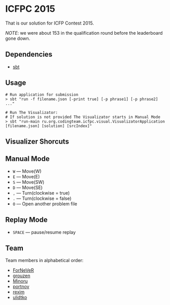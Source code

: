 ICFPC 2015
==========

That is our solution for ICFP Contest 2015.

_NOTE_: we were about 153 in the qualification round before the leaderboard gone down.

Dependencies
------------

* [sbt][]

[sbt]: http://www.scala-sbt.org/

Usage
-----

    # Run application for submission
    > sbt "run -f filename.json [-print true] [-p phrase1] [-p phrase2] ..." 

    # Run The Visualizator:
    # If solution is not provided The Visualizator starts in Manual Mode
    > sbt "run-main ru.org.codingteam.icfpc.visual.VisualizatorApplication [filename.json] [solution] [srcIndex]"

Visualizer Shorcuts
-------------------

## Manual Mode ##

- `W` — Move(W)
- `E` — Move(E)
- `S` — Move(SW)
- `D` — Move(SE)
- `,` — Turn(clockwise = true)
- `.` — Turn(clockwise = false)
- `O` — Open another problem file

## Replay Mode ##

- `SPACE` — pause/resume replay

Team
----
Team members in alphabetical order:

- [ForNeVeR][fornever]
- [grouzen][]
- [Minoru][minoru]
- [portnov][]
- [rexim][]
- [ulidtko][]

[fornever]: https://github.com/ForNeVeR
[grouzen]: https://github.com/grouzen
[minoru]: https://github.com/Minoru
[portnov]: https://github.com/portnov
[rexim]: https://github.com/rexim
[ulidtko]: https://github.com/ulidtko
